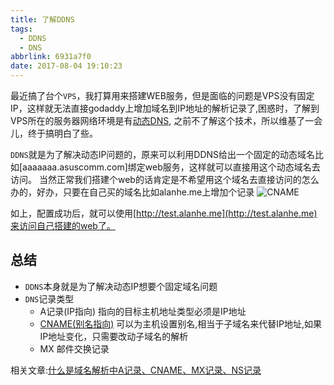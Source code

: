 ```yaml
---
title: 了解DDNS
tags:
  - DDNS
  - DNS
abbrlink: 6931a7f0
date: 2017-08-04 19:10:23
---
```


最近搞了台个`VPS`，我打算用来搭建WEB服务，但是面临的问题是VPS没有固定IP，这样就无法直接godaddy上增加域名到IP地址的解析记录了,困惑时，了解到VPS所在的服务器网络环境是有[动态DNS](https://zh.wikipedia.org/wiki/%E5%8B%95%E6%85%8BDNS),
之前不了解这个技术，所以维基了一会儿，终于搞明白了些。

`DDNS`就是为了解决动态IP问题的，原来可以利用DDNS给出一个固定的动态域名比如[aaaaaaa.asuscomm.com]绑定web服务，这样就可以直接用这个动态域名去访问。
当然正常我们搭建个web的话肯定是不希望用这个域名去直接访问的怎么办的，好办，只要在自己买的域名比如alanhe.me上增加个记录
![CNAME](//static.1991421.cn/blog/2017-08-04-112143.jpg)

如上，配置成功后，就可以使用[http://test.alanhe.me](http://test.alanhe.me)来访问自己搭建的web了。

## 总结
+ `DDNS`本身就是为了解决动态IP想要个固定域名问题
+ `DNS`记录类型
  - A记录(IP指向)
   指向的目标主机地址类型必须是IP地址
  - [CNAME(别名指向)](https://en.wikipedia.org/wiki/CNAME_record)
   可以为主机设置别名,相当于子域名来代替IP地址,如果IP地址变化，只需要改动子域名的解析
  - MX
   邮件交换记录
   
相关文章:[什么是域名解析中A记录、CNAME、MX记录、NS记录](https://www.douban.com/note/523329196/)
